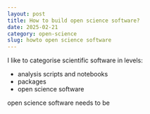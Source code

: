 ```yaml
---
layout: post
title: How to build open science software?
date: 2025-02-21
category: open-science
slug: howto open science software
---
```



I like to categorise scientific software in levels:
- analysis scripts and notebooks
- packages 
- open science software

open science software needs to be 
